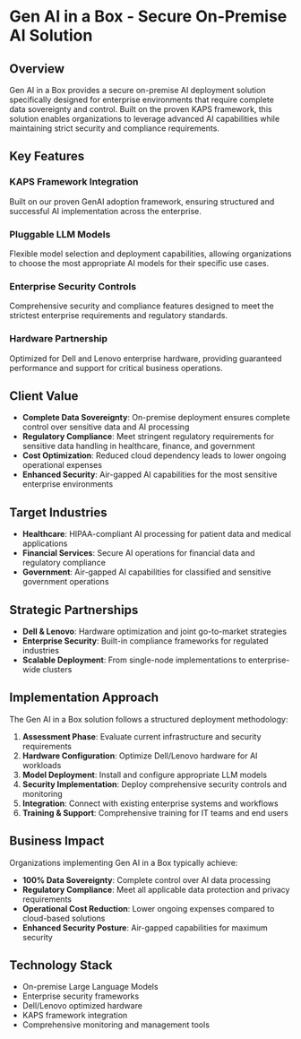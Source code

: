 # Gen AI in a Box - Secure On-Premise AI Solution

## Overview

Gen AI in a Box provides a secure on-premise AI deployment solution specifically designed for enterprise environments that require complete data sovereignty and control. Built on the proven KAPS framework, this solution enables organizations to leverage advanced AI capabilities while maintaining strict security and compliance requirements.

## Key Features

### KAPS Framework Integration
Built on our proven GenAI adoption framework, ensuring structured and successful AI implementation across the enterprise.

### Pluggable LLM Models
Flexible model selection and deployment capabilities, allowing organizations to choose the most appropriate AI models for their specific use cases.

### Enterprise Security Controls
Comprehensive security and compliance features designed to meet the strictest enterprise requirements and regulatory standards.

### Hardware Partnership
Optimized for Dell and Lenovo enterprise hardware, providing guaranteed performance and support for critical business operations.

## Client Value

- **Complete Data Sovereignty**: On-premise deployment ensures complete control over sensitive data and AI processing
- **Regulatory Compliance**: Meet stringent regulatory requirements for sensitive data handling in healthcare, finance, and government
- **Cost Optimization**: Reduced cloud dependency leads to lower ongoing operational expenses
- **Enhanced Security**: Air-gapped AI capabilities for the most sensitive enterprise environments

## Target Industries

- **Healthcare**: HIPAA-compliant AI processing for patient data and medical applications
- **Financial Services**: Secure AI operations for financial data and regulatory compliance
- **Government**: Air-gapped AI capabilities for classified and sensitive government operations

## Strategic Partnerships

- **Dell & Lenovo**: Hardware optimization and joint go-to-market strategies
- **Enterprise Security**: Built-in compliance frameworks for regulated industries
- **Scalable Deployment**: From single-node implementations to enterprise-wide clusters

## Implementation Approach

The Gen AI in a Box solution follows a structured deployment methodology:

1. **Assessment Phase**: Evaluate current infrastructure and security requirements
2. **Hardware Configuration**: Optimize Dell/Lenovo hardware for AI workloads
3. **Model Deployment**: Install and configure appropriate LLM models
4. **Security Implementation**: Deploy comprehensive security controls and monitoring
5. **Integration**: Connect with existing enterprise systems and workflows
6. **Training & Support**: Comprehensive training for IT teams and end users

## Business Impact

Organizations implementing Gen AI in a Box typically achieve:

- **100% Data Sovereignty**: Complete control over AI data processing
- **Regulatory Compliance**: Meet all applicable data protection and privacy requirements
- **Operational Cost Reduction**: Lower ongoing expenses compared to cloud-based solutions
- **Enhanced Security Posture**: Air-gapped capabilities for maximum security

## Technology Stack

- On-premise Large Language Models
- Enterprise security frameworks
- Dell/Lenovo optimized hardware
- KAPS framework integration
- Comprehensive monitoring and management tools